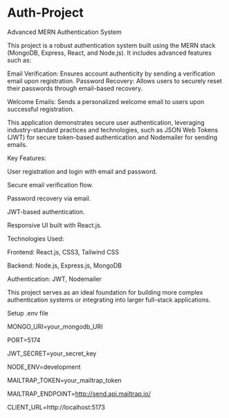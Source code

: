 # Auth-Project

Advanced MERN Authentication System

This project is a robust authentication system built using the MERN stack (MongoDB, Express, React, and Node.js). It includes advanced features such as:

Email Verification: Ensures account authenticity by sending a verification email upon registration.
Password Recovery: Allows users to securely reset their passwords through email-based recovery.

Welcome Emails: Sends a personalized welcome email to users upon successful registration.

This application demonstrates secure user authentication, leveraging industry-standard practices and technologies, such as JSON Web Tokens (JWT) for secure token-based authentication and Nodemailer for sending emails.



Key Features:

User registration and login with email and password.

Secure email verification flow.

Password recovery via email.

JWT-based authentication.

Responsive UI built with React.js.

Technologies Used:

Frontend: React.js, CSS3, Tailwind CSS

Backend: Node.js, Express.js, MongoDB

Authentication: JWT, Nodemailer

This project serves as an ideal foundation for building more complex authentication systems or integrating into larger full-stack applications.





Setup .env file

MONGO_URI=your_mongodb_URI

PORT=5174

JWT_SECRET=your_secret_key

NODE_ENV=development

MAILTRAP_TOKEN=your_mailtrap_token

MAILTRAP_ENDPOINT=http://send.api.mailtrap.io/

CLIENT_URL=http://localhost:5173


